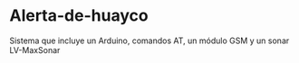 # Alerta-de-huayco
Sistema que incluye un Arduino, comandos AT, un módulo GSM y un sonar LV-MaxSonar
